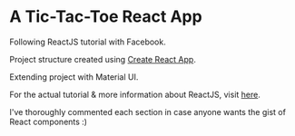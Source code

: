 # A Tic-Tac-Toe React App

Following ReactJS tutorial with Facebook.

Project structure created using [Create React App](https://github.com/facebookincubator/create-react-app).

Extending project with Material UI.

For the actual tutorial & more information about ReactJS, visit [here](https://reactjs.org).

I've thoroughly commented each section in case anyone wants the gist of React components :)